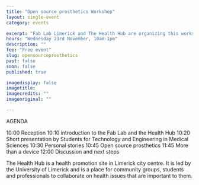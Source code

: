 ```yaml
---
title: "Open source prosthetics Workshop"
layout: single-event
category: events

excerpt: "Fab Lab Limerick and The Health Hub are organizing this workshop which will bring together users, prosthetists and open source prosthetics community leaders to discuss past, present and future of prosthetics"
hours: "Wednesday 23rd November, 10am-1pm"
description: ""
fee: "Free event"
slug: opensourceprosthetics
past: false
soon: false
published: true

imagedisplay: false
imagetitle:
imagecredits: ""
imageoriginal: ""

---
```

AGENDA

10:00 Reception
10:10 introduction to the Fab Lab and the Health Hub
10:20 Short presentation by Students for Technology and Engineering in Medical Sciences
10:30 Personal stories
10:45 Open source prosthetics
11:45 More than a device
12:00 Discussion and next steps

The Health Hub is a health promotion site in Limerick city centre. It is led by  the University of Limerick and is a place for community groups, students and professionals to collaborate on health issues that are important to them.
